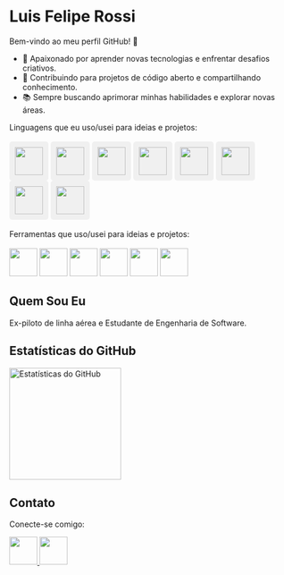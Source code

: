 # Luis Felipe Rossi

Bem-vindo ao meu perfil GitHub! 👋

- 🚀 Apaixonado por aprender novas tecnologias e enfrentar desafios criativos.<br>
- 🌱 Contribuindo para projetos de código aberto e compartilhando conhecimento.<br>
- 📚 Sempre buscando aprimorar minhas habilidades e explorar novas áreas.<br>

Linguagens que eu uso/usei para ideias e projetos:
    <br>
    <br>
        <img src="https://cdn.jsdelivr.net/gh/devicons/devicon/icons/java/java-original-wordmark.svg" height="50px" style="background-color: #f0f0f0; padding: 10px; border-radius: 5px;" /> 
        <img src="https://cdn.jsdelivr.net/gh/devicons/devicon/icons/c/c-original.svg" height="50px" style="background-color: #f0f0f0; padding: 10px; border-radius: 5px;" /> 
        <img src="https://img.icons8.com/nolan/512/c-sharp-logo.png" height="50px" style="background-color: #f0f0f0; padding: 10px; border-radius: 5px;"/>
        <img src="https://cdn.jsdelivr.net/gh/devicons/devicon@latest/icons/python/python-original-wordmark.svg" height="50px" style="background-color: #f0f0f0; padding: 10px; border-radius: 5px;" /> 
        <img src="https://cdn.jsdelivr.net/gh/devicons/devicon/icons/flutter/flutter-original.svg" height="50px" style="background-color: #f0f0f0; padding: 10px; border-radius: 5px;" /> 
        <img src="https://cdn.jsdelivr.net/gh/devicons/devicon/icons/go/go-original-wordmark.svg" height="50px" style="background-color: #f0f0f0; padding: 10px; border-radius: 5px;" /> 
        <img src="https://cdn.jsdelivr.net/gh/devicons/devicon/icons/typescript/typescript-original.svg" height="50px" style="background-color: #f0f0f0; padding: 10px; border-radius: 5px;" /> 
        <img src="https://cdn.jsdelivr.net/gh/devicons/devicon/icons/postgresql/postgresql-original-wordmark.svg" height="50px" style="background-color: #f0f0f0; padding: 10px; border-radius: 5px;" /> 
    <br>
    <br>
Ferramentas que uso/usei para ideias e projetos: 
    <br>
    <br>
        <img src="https://cdn.jsdelivr.net/gh/devicons/devicon/icons/arduino/arduino-original-wordmark.svg" height="50px"/> 
        <img src="https://img.icons8.com/color/480/git.png" height="50px"/>
        <img src="https://cdn.jsdelivr.net/gh/devicons/devicon/icons/react/react-original.svg" height="50px"/> 
        <img src="https://cdn.jsdelivr.net/gh/devicons/devicon/icons/spring/spring-original-wordmark.svg" height="50px"/> 
        <img src="https://cdn.jsdelivr.net/gh/devicons/devicon@latest/icons/ubuntu/ubuntu-original.svg" height="50px"/>
        <img src="https://img.icons8.com/?size=100&id=AeV543ttZrcT&format=png&color=000000" height="50px"/>
    


## Quem Sou Eu

Ex-piloto de linha aérea e Estudante de Engenharia de Software. 

## Estatísticas do GitHub
<p>
  <img src="https://github-readme-stats.vercel.app/api?username=lfcr9311&theme=dark&show_icons=true" alt="Estatísticas do GitHub" height=200px>
</p>
  
  
## Contato

Conecte-se comigo:

<a href="https://www.linkedin.com/in/luis-felipe-copetti-rossi-86780541/">
  <img src="https://cdn.jsdelivr.net/gh/devicons/devicon/icons/linkedin/linkedin-original.svg" height="50px" />
</a>
<a href="mailto:lfcr93@gmail.com">
  <img src="https://img.icons8.com/color/96/000000/gmail--v1.png" height="50px" />
</a>
